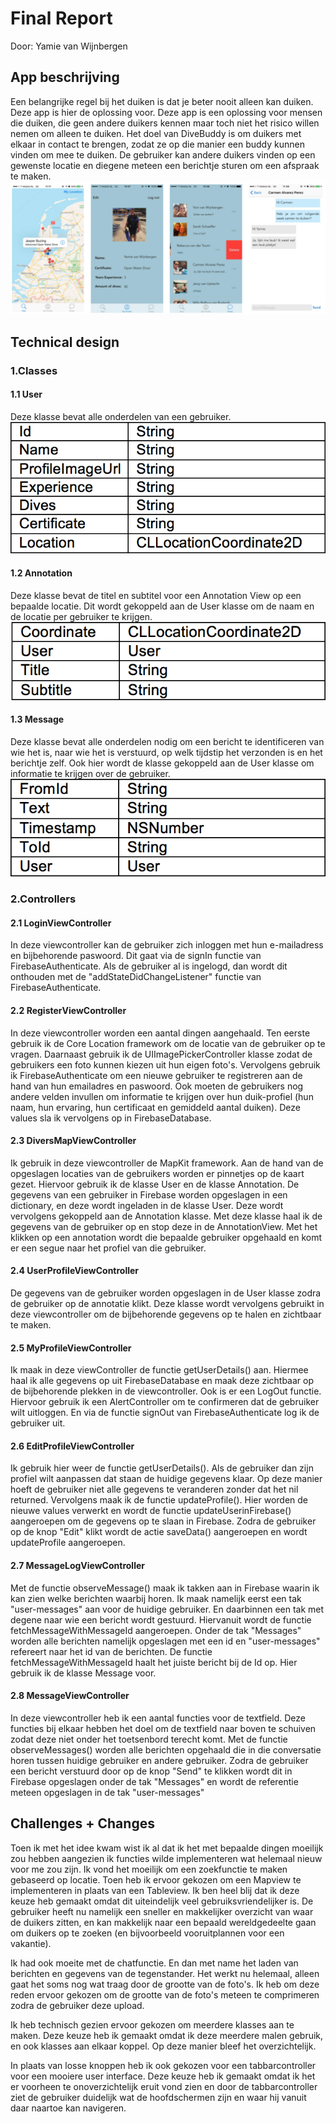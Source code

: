 # Final Report
Door: Yamie van Wijnbergen

## App beschrijving
Een belangrijke regel bij het duiken is dat je beter nooit alleen kan duiken. Deze app is hier de oplossing voor. Deze app is een oplossing voor mensen die duiken, die geen andere duikers kennen maar toch niet het risico willen nemen om alleen te duiken. Het doel van DiveBuddy is om duikers met elkaar in contact te brengen, zodat ze op die manier een buddy kunnen vinden om mee te duiken. De gebruiker kan andere duikers vinden op een gewenste locatie en diegene meteen een berichtje sturen om een afspraak te maken.
![screenshot](doc/finished.png "Screenshot") 


## Technical design
### 1.Classes
#### 1.1 User
Deze klasse bevat alle onderdelen van een gebruiker.
![screenshot](doc/user.png "Screenshot")

#### 1.2 Annotation
Deze klasse bevat de titel en subtitel voor een Annotation View op een bepaalde locatie. Dit wordt gekoppeld aan de User klasse om de naam en de locatie per gebruiker te krijgen.
![screenshot](doc/annotation.png "Screenshot")

#### 1.3 Message
Deze klasse bevat alle onderdelen nodig om een bericht te identificeren van wie het is, naar wie het is verstuurd, op welk tijdstip het verzonden is en het berichtje zelf. Ook hier wordt de klasse gekoppeld aan de User klasse om informatie te krijgen over de gebruiker.
![screenshot](doc/message.png "Screenshot")

### 2.Controllers
#### 2.1 LoginViewController
In deze viewcontroller kan de gebruiker zich inloggen met hun e-mailadress en bijbehorende paswoord. Dit gaat via de signIn functie van FirebaseAuthenticate. Als de gebruiker al is ingelogd, dan wordt dit onthouden met de "addStateDidChangeListener" functie van FirebaseAuthenticate.

#### 2.2 RegisterViewController
In deze viewcontroller worden een aantal dingen aangehaald. Ten eerste gebruik ik de Core Location framework om de locatie van de gebruiker op te vragen. Daarnaast gebruik ik de UIImagePickerController klasse zodat de gebruikers een foto kunnen kiezen uit hun eigen foto's. Vervolgens gebruik ik FirebaseAuthenticate om een nieuwe gebruiker te registreren aan de hand van hun emailadres en paswoord. Ook moeten de gebruikers nog andere velden invullen om informatie te krijgen over hun duik-profiel (hun naam, hun ervaring, hun certificaat en gemiddeld aantal duiken). Deze values sla ik vervolgens op in FirebaseDatabase.

#### 2.3 DiversMapViewController
Ik gebruik in deze viewcontroller de MapKit framework. Aan de hand van de opgeslagen locaties van de gebruikers worden er pinnetjes op de kaart gezet. Hiervoor gebruik ik de klasse User en de klasse Annotation. De gegevens van een gebruiker in Firebase worden opgeslagen in een dictionary, en deze wordt ingeladen in de klasse User. Deze wordt vervolgens gekoppeld aan de Annotation klasse. Met deze klasse haal ik de gegevens van de gebruiker op en stop deze in de AnnotationView. Met het klikken op een annotation wordt die bepaalde gebruiker opgehaald en komt er een segue naar het profiel van die gebruiker.

#### 2.4 UserProfileViewController
De gegevens van de gebruiker worden opgeslagen in de User klasse zodra de gebruiker op de annotatie klikt. Deze klasse wordt vervolgens gebruikt in deze viewcontroller om de bijbehorende gegevens op te halen en zichtbaar te maken.

#### 2.5 MyProfileViewController
Ik maak in deze viewController de functie getUserDetails() aan. Hiermee haal ik alle gegevens op uit FirebaseDatabase en maak deze zichtbaar op de bijbehorende plekken in de viewcontroller. Ook is er een LogOut functie. Hiervoor gebruik ik een AlertController om te confirmeren dat de gebruiker wilt uitloggen. En via de functie signOut van FirebaseAuthenticate log ik de gebruiker uit.

#### 2.6 EditProfileViewController
Ik gebruik hier weer de functie getUserDetails(). Als de gebruiker dan zijn profiel wilt aanpassen dat staan de huidige gegevens klaar. Op deze manier hoeft de gebruiker niet alle gegevens te veranderen zonder dat het nil returned. Vervolgens maak ik de functie updateProfile(). Hier worden de nieuwe values verwerkt en wordt de functie updateUserinFirebase() aangeroepen om de gegevens op te slaan in Firebase. Zodra de gebruiker op de knop "Edit" klikt wordt de actie saveData() aangeroepen en wordt updateProfile aangeroepen.

#### 2.7 MessageLogViewController
Met de functie observeMessage() maak ik takken aan in Firebase waarin ik kan zien welke berichten waarbij horen. Ik maak namelijk eerst een tak "user-messages" aan voor de huidige gebruiker. En daarbinnen een tak met degene naar wie een bericht wordt gestuurd. Hiervanuit wordt de functie fetchMessageWithMessageId aangeroepen. Onder de tak "Messages" worden alle berichten namelijk opgeslagen met een id en "user-messages" refereert naar het id van de berichten. De functie fetchMessageWithMessageId haalt het juiste bericht bij de Id op. Hier gebruik ik de klasse Message voor.

#### 2.8 MessageViewController
In deze viewcontroller heb ik een aantal functies voor de textfield. Deze functies bij elkaar hebben het doel om de textfield naar boven te schuiven zodat deze niet onder het toetsenbord terecht komt. Met de functie observeMessages() worden alle berichten opgehaald die in die conversatie horen tussen huidige gebruiker en andere gebruiker. Zodra de gebruiker een bericht verstuurd door op de knop "Send" te klikken wordt dit in Firebase opgeslagen onder de tak "Messages" en wordt de referentie meteen opgeslagen in de tak "user-messages"

## Challenges + Changes
Toen ik met het idee kwam wist ik al dat ik het met bepaalde dingen moeilijk zou hebben aangezien ik functies wilde implementeren wat helemaal nieuw voor me zou zijn. Ik vond het moeilijk om een zoekfunctie te maken gebaseerd op locatie. Toen heb ik ervoor gekozen om een Mapview te implementeren in plaats van een Tableview. Ik ben heel blij dat ik deze keuze heb gemaakt omdat dit uiteindelijk veel gebruiksvriendelijker is. De gebruiker heeft nu namelijk een sneller en makkelijker overzicht van waar de duikers zitten, en kan makkelijk naar een bepaald wereldgedeelte gaan om duikers op te zoeken (en bijvoorbeeld vooruitplannen voor een vakantie). 

Ik had ook moeite met de chatfunctie. En dan met name het laden van berichten en gegevens van de tegenstander. Het werkt nu helemaal, alleen gaat het soms nog wat traag door de grootte van de foto's. Ik heb om deze reden ervoor gekozen om de grootte van de foto's meteen te comprimeren zodra de gebruiker deze upload.

Ik heb technisch gezien ervoor gekozen om meerdere klasses aan te maken. Deze keuze heb ik gemaakt omdat ik deze meerdere malen gebruik, en ook klasses aan elkaar koppel. Op deze manier bleef het overzichtelijk.

In plaats van losse knoppen heb ik ook gekozen voor een tabbarcontroller voor een mooiere user interface. Deze keuze heb ik gemaakt omdat ik het er voorheen te onoverzichtelijk eruit vond zien en door de tabbarcontroller ziet de gebruiker duidelijk wat de hoofdschermen zijn en waar hij vanuit daar naartoe kan navigeren.







